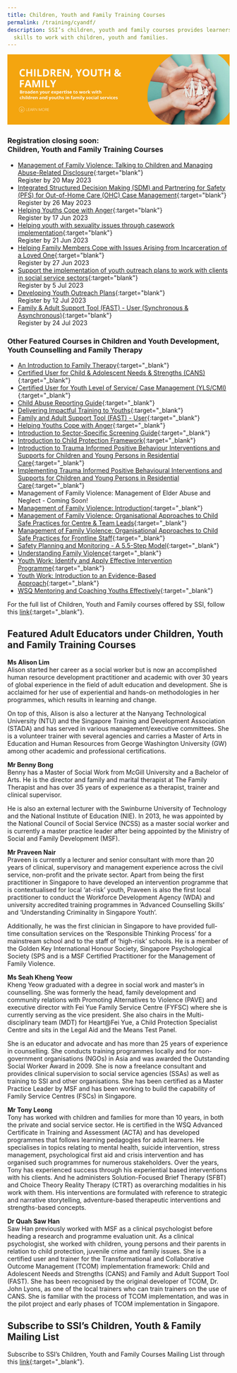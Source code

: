 ```yaml
---
title: Children, Youth and Family Training Courses
permalink: /training/cyandf/
description: SSI’s children, youth and family courses provides learners with the
  skills to work with children, youth and families.
---
```

![Children &amp; Youth Development, Family Therapy / Family Violence Courses: Equip volunteers with skills to work with children, youth and families.](/images/cyf-banner.png)

### **Registration closing soon: <br> Children, Youth and Family Training Courses**

- [Management of Family Violence: Talking to Children and Managing Abuse-Related Disclosure](https://iltms.ssi.gov.sg/registration/Schedule?coursecode=SCYF5502){:target="blank"}<br>Register by 20 May 2023
- [Integrated Structured Decision Making 
(SDM) and Partnering for Safety (PFS) for Out-of-Home Care (OHC) Case Management](https://iltms.ssi.gov.sg/registration/Schedule?coursecode=SCYF485){:target="blank"}<br>Register by 26 May 2023
- [Helping Youths Cope with Anger](https://iltms.ssi.gov.sg/registration/Schedule?coursecode=SCYF5158){:target="blank"}<br>Register by 17 Jun 2023
- [Helping youth with sexuality issues through casework implementation](https://iltms.ssi.gov.sg/registration/Schedule?coursecode=SST0494){:target="blank"}<br>Register by 21 Jun 2023
- [Helping Family Members Cope with Issues Arising from Incarceration of a Loved One](https://iltms.ssi.gov.sg/registration/Schedule?coursecode=SCYF5802){:target="blank"}<br>Register by 27 Jun 2023
- [Support the implementation of youth outreach plans to work with clients in social service sectors](https://iltms.ssi.gov.sg/registration/Schedule?coursecode=SCYF507){:target="blank"}<br>Register by 5 Jul 2023
- [Developing Youth Outreach Plans](https://iltms.ssi.gov.sg/registration/Schedule?coursecode=SCYF508){:target="blank"}<br>Register by 12 Jul 2023
- [Family &amp; Adult Support Tool (FAST) - User (Synchronous &amp; Asynchronous)](https://iltms.ssi.gov.sg/registration/Schedule?coursecode=SCYF5936){:target="blank"}<br>Register by 24 Jul 2023

### **Other Featured Courses in Children and Youth Development, Youth Counselling and Family Therapy**

 - [An Introduction to Family Therapy](https://iltms.ssi.gov.sg/registration/Schedule?coursecode=SCYF5646){:target="_blank"}  
 - [Certified User for Child &amp; Adolescent Needs &amp; Strengths (CANS)](https://iltms.ssi.gov.sg/registration/Schedule?coursecode=SCYF5894){:target="_blank"}  
 - [Certified User for Youth Level of Service/ Case Management (YLS/CMI)](https://iltms.ssi.gov.sg/registration/Schedule?coursecode=SCYF5858){:target="_blank"}   
 - [Child Abuse Reporting Guide](https://iltms.ssi.gov.sg/registration/Schedule?coursecode=SCYF434){:target="_blank"} 
 - [Delivering Impactful Training to Youths](https://iltms.ssi.gov.sg/registration/Schedule?coursecode=SCYF5340){:target="_blank"} 
 - [Family and Adult Support Tool (FAST) - User](https://iltms.ssi.gov.sg/registration/Schedule?coursecode=SCYF5936){:target="_blank"}  
 - [Helping Youths Cope with Anger](https://iltms.ssi.gov.sg/registration/Schedule?coursecode=SCYF5158){:target="_blank"} 
 - [Introduction to Sector-Specific Screening Guide](https://iltms.ssi.gov.sg/registration/Schedule?coursecode=SCYF436){:target="_blank"} 
 - [Introduction to Child Protection Framework](https://iltms.ssi.gov.sg/registration/Schedule?coursecode=SCYF435){:target="_blank"} 
 - [Introduction to Trauma Informed Positive Behaviour Interventions and Supports for Children and Young Persons in Residential Care](https://iltms.ssi.gov.sg/registration/Schedule?coursecode=SCYF278){:target="_blank"} 
 - [Implementing Trauma Informed Positive Behavioural Interventions and Supports for Children and Young Persons in Residential Care](https://iltms.ssi.gov.sg/registration/Schedule?coursecode=SCYF294){:target="_blank"}  
 - Management of Family Violence: Management of Elder Abuse and Neglect - Coming Soon!
 - [Management of Family Violence: Introduction](https://iltms.ssi.gov.sg/registration/Schedule?coursecode=SCYF197){:target="_blank"}
 - [Management of Family Violence: Organisational Approaches to Child Safe Practices for Centre &amp; Team Leads](https://iltms.ssi.gov.sg/registration/Schedule?coursecode=SCYF257){:target="_blank"}  
 - [Management of Family Violence: Organisational Approaches to Child Safe Practices for Frontline Staff](https://iltms.ssi.gov.sg/registration/Schedule?coursecode=SCYF258){:target="_blank"}   
  - [Safety Planning and Monitoring - A 5.5-Step Model](https://iltms.ssi.gov.sg/registration/Schedule?coursecode=SCYF233){:target="_blank"} 
 - [Understanding Family Violence](https://iltms.ssi.gov.sg/registration/Schedule?coursecode=SCYF437){:target="_blank"} 
 - [Youth Work: Identify and Apply Effective Intervention Programme](https://iltms.ssi.gov.sg/registration/Schedule?coursecode=SCYF80){:target="_blank"}  
 - [Youth Work: Introduction to an Evidence-Based Approach](https://iltms.ssi.gov.sg/registration/Schedule?coursecode=SCYF79){:target="_blank"}  
 - [WSQ Mentoring and Coaching Youths Effectively](https://iltms.ssi.gov.sg/registration/Schedule?coursecode=SCYF305){:target="_blank"}  

For the full list of Children, Youth and Family courses offered by SSI, follow this [link](https://iltms.ssi.gov.sg/registration#/Course){:target="_blank"}.   

## Featured Adult Educators under Children, Youth and Family Training Courses

**Ms Alison Lim**   
Alison started her career as a social worker but is now an accomplished human resource development practitioner and academic with over 30 years of global experience in the field of adult education and development. She is acclaimed for her use of experiential and hands-on methodologies in her programmes, which results in learning and change.
 
On top of this, Alison is also a lecturer at the Nanyang Technological University (NTU) and the Singapore Training and Development Association (STADA) and has served in various management/executive committees. She is a volunteer trainer with several agencies and carries a Master of Arts in Education and Human Resources from George Washington University (GW) among other academic and professional certifications.

**Mr Benny Bong**   
Benny has a Master of Social Work from McGill University and a Bachelor of Arts. He is the director and family and marital therapist at The Family Therapist and has over 35 years of experience as a therapist, trainer and clinical supervisor.
 
He is also an external lecturer with the Swinburne University of Technology and the National Institute of Education (NIE). In 2013, he was appointed by the National Council of Social Service (NCSS) as a master social worker and is currently a master practice leader after being appointed by the Ministry of Social and Family Development (MSF).
 
**Mr Praveen Nair**   
Praveen is currently a lecturer and senior consultant with more than 20 years of clinical, supervisory and management experience across the civil service, non-profit and the private sector. Apart from being the first practitioner in Singapore to have developed an intervention programme that is contextualised for local ‘at-risk’ youth, Praveen is also the first local practitioner to conduct the Workforce Development Agency (WDA) and university accredited training programmes in ‘Advanced Counselling Skills’ and ‘Understanding Criminality in Singapore Youth’.
 
Additionally, he was the first clinician in Singapore to have provided full-time consultation services on the ‘Responsible Thinking Process’ for a mainstream school and to the staff of ‘high-risk’ schools. He is a member of the Golden Key International Honour Society, Singapore Psychological Society (SPS and is a MSF Certified Practitioner for the Management of Family Violence.
 
**Ms Seah Kheng Yeow**   
Kheng Yeow graduated with a degree in social work and master’s in counselling. She was formerly the head, family development and community relations with Promoting Alternatives to Violence (PAVE) and executive director with Fei Yue Family Service Centre (FYFSC) where she is currently serving as the vice president. She also chairs in the Multi-disciplinary team (MDT) for Heart@Fei Yue, a Child Protection Specialist Centre and sits in the Legal Aid and the Means Test Panel.
 
She is an educator and advocate and has more than 25 years of experience in counselling. She conducts training programmes locally and for non-government organisations (NGOs) in Asia and was awarded the Outstanding Social Worker Award in 2009. She is now a freelance consultant and provides clinical supervision to social service agencies (SSAs) as well as training to SSI and other organisations. She has been certified as a Master Practice Leader by MSF and has been working to build the capability of Family Service Centres (FSCs) in Singapore.

**Mr Tony Leong**  
Tony has worked with children and families for more than 10 years, in both the private and social service sector. He is certified in the WSQ Advanced Certificate in Training and Assessment (ACTA) and has developed programmes that follows learning pedagogies for adult learners. He specialises in topics relating to mental health, suicide intervention, stress management, psychological first aid and crisis intervention and has organised such programmes for numerous stakeholders. Over the years, Tony has experienced success through his experiential based interventions with his clients. And he administers Solution-Focused Brief Therapy (SFBT) and Choice Theory Reality Therapy (CTRT) as overarching modalities in his work with them. His interventions are formulated with reference to strategic and narrative storytelling, adventure-based therapeutic interventions and strengths-based concepts.
 
**Dr Quah Saw Han**   
Saw Han previously worked with MSF as a clinical psychologist before heading a research and programme evaluation unit. As a clinical psychologist, she worked with children, young persons and their parents in relation to child protection, juvenile crime and family issues. She is a certified user and trainer for the Transformational and Collaborative Outcome Management (TCOM) implementation framework: Child and Adolescent Needs and Strengths (CANS) and Family and Adult Support Tool (FAST). She has been recognised by the original developer of TCOM, Dr. John Lyons, as one of the local trainers who can train trainers on the use of CANS. She is familiar with the process of TCOM implementation, and was in the pilot project and early phases of TCOM implementation in Singapore.

## Subscribe to SSI’s Children, Youth &amp; Family Mailing List   
Subscribe to SSI’s Children, Youth and Family Courses Mailing List through this [link](https://form.gov.sg/#!/62062a0f8cb95c001235e55d){:target="_blank"}.